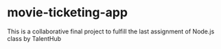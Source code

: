 # movie-ticketing-app
This is a collaborative final project to fulfill the last assignment of Node.js class by TalentHub
